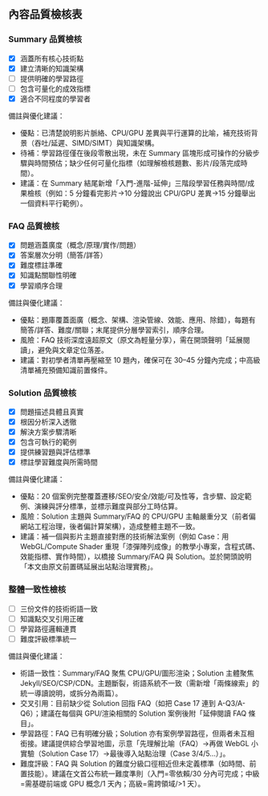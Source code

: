 ## 內容品質檢核表

### Summary 品質檢核
- [x] 涵蓋所有核心技術點
- [x] 建立清晰的知識架構
- [ ] 提供明確的學習路徑
- [ ] 包含可量化的成效指標
- [x] 適合不同程度的學習者

備註與優化建議：
- 優點：已清楚說明影片脈絡、CPU/GPU 差異與平行運算的比喻，補充技術背景（吞吐/延遲、SIMD/SIMT）與知識架構。
- 待補：學習路徑僅在後段零散出現，未在 Summary 區塊形成可操作的分級步驟與時間預估；缺少任何可量化指標（如理解檢核題數、影片/段落完成時間）。
- 建議：在 Summary 結尾新增「入門-進階-延伸」三階段學習任務與時間/成果檢核（例如：5 分鐘看完影片→10 分鐘說出 CPU/GPU 差異→15 分鐘舉出一個資料平行範例）。

### FAQ 品質檢核
- [x] 問題涵蓋廣度（概念/原理/實作/問題）
- [x] 答案層次分明（簡答/詳答）
- [x] 難度標註準確
- [x] 知識點關聯性明確
- [x] 學習順序合理

備註與優化建議：
- 優點：題庫覆蓋面廣（概念、架構、渲染管線、效能、應用、除錯），每題有簡答/詳答、難度/關聯；末尾提供分層學習索引，順序合理。
- 風險：FAQ 技術深度遠超原文（原文為輕量分享），需在開頭聲明「延展閱讀」，避免與文章定位落差。
- 建議：對初學者清單再壓縮至 10 題內，確保可在 30–45 分鐘內完成；中高級清單補充預備知識前置條件。

### Solution 品質檢核
- [x] 問題描述具體且真實
- [x] 根因分析深入透徹
- [x] 解決方案步驟清晰
- [x] 包含可執行的範例
- [x] 提供練習題與評估標準
- [x] 標註學習難度與所需時間

備註與優化建議：
- 優點：20 個案例完整覆蓋遷移/SEO/安全/效能/可及性等，含步驟、設定範例、演練與評分標準，並標示難度與部分工時估算。
- 風險：Solution 主題與 Summary/FAQ 的 CPU/GPU 主軸嚴重分叉（前者偏網站工程治理，後者偏計算架構），造成整體主題不一致。
- 建議：補一個與影片主題直接對應的技術解法案例（例如 Case：用 WebGL/Compute Shader 重現「漆彈陣列成像」的教學小專案，含程式碼、效能指標、實作時間），以橋接 Summary/FAQ 與 Solution。並於開頭說明「本文由原文前置碼延展出站點治理實務」。

### 整體一致性檢核
- [ ] 三份文件的技術術語一致
- [ ] 知識點交叉引用正確
- [ ] 學習路徑邏輯連貫
- [ ] 難度評級標準統一

備註與優化建議：
- 術語一致性：Summary/FAQ 聚焦 CPU/GPU/圖形渲染；Solution 主體聚焦 Jekyll/SEO/CSP/CDN。主題斷裂，術語系統不一致（需新增「兩條線索」的統一導讀說明，或拆分為兩篇）。
- 交叉引用：目前缺少從 Solution 回指 FAQ（如把 Case 17 連到 A-Q3/A-Q6）；建議在每個與 GPU/渲染相關的 Solution 案例後附「延伸閱讀 FAQ 條目」。
- 學習路徑：FAQ 已有明確分級；Solution 亦有案例學習路徑，但兩者未互相銜接。建議提供綜合學習地圖，示意「先理解比喻（FAQ）→再做 WebGL 小實驗（Solution Case 17）→最後導入站點治理（Case 3/4/5…）」。
- 難度評級：FAQ 與 Solution 的難度分級口徑相近但未定義標準（如時間、前置技能）。建議在文首公布統一難度準則（入門=零依賴/30 分內可完成；中級=需基礎前端或 GPU 概念/1 天內；高級=需跨領域/>1 天）。